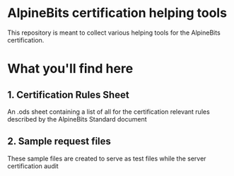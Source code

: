 # AlpineBits certification helping tools

This repository is meant to collect various helping tools for the AlpineBits certification.

# What you'll find here


## 1. Certification Rules Sheet
An .ods sheet containing a list of all for the certification relevant rules described by the AlpineBits Standard document

## 2. Sample request files 
These sample files are created to serve as test files while the server certification audit

